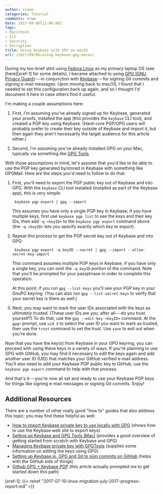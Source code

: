 ```yaml
---
author: slowe
categories: Tutorial
comments: true
date: 2017-09-06T12:00:00Z
tags:
- Macintosh
- CLI
- Security
- Encryption
title: Using Keybase with GPG on macOS
url: /2017/09/06/using-keybase-gpg-macos/
---
```


During my too-brief stint using [Fedora Linux][link-3] as my primary laptop OS (see [here][xref-1] for some details), I became attached to using [GPG (GNU Privacy Guard)][link-1]---in conjunction with [Keybase][link-2]---for signing Git commits and signing e-mail messages. Upon moving back to macOS, I found that I needed to set this configuration back up again, and so I thought I'd document it here in case others find it useful.<!--more-->

I'm making a couple assumptions here:

1. First, I'm assuming you've already signed up for Keybase, generated your proofs, installed the app (this provides the `keybase` CLI tool), and created a PGP key using Keybase. (Hard-core PGP/GPG users will probably prefer to create their key outside of Keybase and import it, but then again they aren't necessarily the target audience for this article either.)

2. Second, I'm assuming you've already installed GPG on your Mac, typically via something like [GPG Tools][link-4].

With those assumptions in mind, let's assume that you'd like to be able to use the PGP key generated by/stored in Keybase with something like GPGMail. Here are the steps you'd need to follow to do that:

1. First, you'll need to export the PGP public key out of Keybase and into GPG. With the `keybase` CLI tool installed (installed as part of the Keybase app), this is very simple:

        keybase pgp export | gpg --import

    This assumes you have only a single PGP key in Keybase; if you have multiple keys, first use `keybase pgp list` to see the keys and their key IDs, then add `-q <keyID>` to the `keybase pgp export` command above (the `-q <keyID>` lets you specify exactly which key to export).

2. Repeat this process to get the PGP secret key out of Keybase and into GPG:

        keybase pgp export -q keyID --secret | gpg --import --allow-secret-key-import

    This command assumes multiple PGP keys in Keybase; if you have only a single key, you can omit the `-q keyID` portion of the command. Note that you'll be prompted for your passphrase in order to complete this operation.

    At this point, if you run `gpg --list-keys` you'll see your PGP key in your GnuPG keyring. (You can also run `gpg --list-secret-keys` to verify that your secret key is there as well.)

3. Next, you may want to mark the user IDs associated with the keys as _ultimately_ trusted. (These user IDs are _you_, after all---do you trust yourself?) To do that, use the `gpg --edit-key <keyID>` command. At the `gpg>` prompt, use `uid X` to select the user ID you want to mark as trusted, then use the `trust` command to set the trust. Use `save` to exit out when you're done.

Now that you have the key(s) from Keybase in your GPG keyring, you can proceed with using these keys in a variety of ways. If you're planning to use GPG with GitHub, you may find it necessary to edit the keys again and add another user ID (UID) that matches your GitHub verified e-mail address. You'll also need to add your Keybase PGP public key to GitHub; use the `keybase pgp export` command to help with that process.

And that's it---you're now all set and ready to use your Keybase PGP keys for things like signing e-mail messages or signing Git commits. Enjoy!

## Additional Resources

There are a number of other really good "how to" guides that also address this topic; you may find these helpful as well:

* [How to import Keybase private key to use locally with GPG][link-5] (shows how to use the Keybase web site to export keys)
* [Setting up Keybase and GPG Tools (Mac)][link-6] (provides a good overview of getting started from scratch with Keybase and GPG)
* [Managing Keybase private key with GPGTools][link-7] (supplies some information on editing the keys using GPG)
* [Setting up Keybase.io, GPG and Git to sign commits on GitHub][link-8] (helps with the GitHub side of things)
* [Github GPG + Keybase PGP][link-9] (this article actually prompted me to get started down this path)



[link-1]: https://gnupg.org/
[link-2]: https://keybase.io/
[link-3]: https://getfedora.org/
[link-4]: https://gpgtools.org/
[link-5]: https://www.keybits.net/post/import-keybase-private-key/
[link-6]: http://www.starkandwayne.com/blog/setting-up-keybase-and-gpg-tools-mac/
[link-7]: https://benkbooth.com/post/managing-keybase-private-key-with-gpgtools/
[link-8]: https://github.com/pstadler/keybase-gpg-github
[link-9]: https://www.ahmadnassri.com/blog/github-gpg-keybase-pgp/
[xref-1]: {{< relref "2017-07-10-linux-migration-july-2017-progress-report.md" >}}
